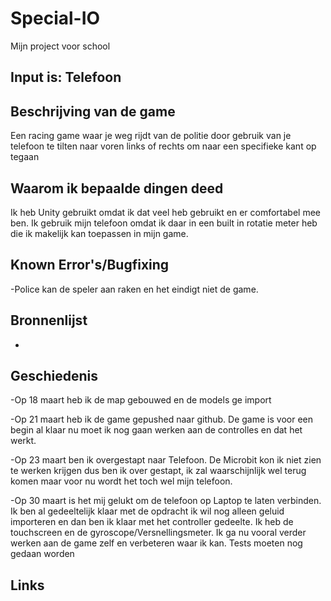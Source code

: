 # Special-IO
Mijn project voor school
## Input is: Telefoon ##


## Beschrijving van de game ##
Een racing game waar je weg rijdt van de politie door gebruik van je telefoon te tilten naar voren links of rechts om naar een specifieke kant op tegaan

## Waarom ik bepaalde dingen deed ##

Ik heb Unity gebruikt omdat ik dat veel heb gebruikt en er comfortabel mee ben. Ik gebruik mijn telefoon omdat ik daar in een built in rotatie meter heb die ik makelijk kan toepassen in mijn game.


## Known Error's/Bugfixing ##

-Police kan de speler aan raken en het eindigt niet de game.

## Bronnenlijst ##
-


## Geschiedenis ##
-Op 18 maart heb ik de map gebouwed en de models ge import

-Op 21 maart heb ik de game gepushed naar github. De game is voor een begin al klaar nu moet ik nog gaan werken aan de controlles en dat het werkt.


-Op 23 maart ben ik overgestapt naar Telefoon. De Microbit kon ik niet zien te werken krijgen dus ben ik over gestapt, ik zal waarschijnlijk wel terug komen maar voor nu wordt het toch wel mijn telefoon.

-Op 30 maart is het mij gelukt om de telefoon op Laptop te laten verbinden. Ik ben al gedeeltelijk klaar met de opdracht ik wil nog alleen geluid importeren en dan ben ik klaar met het controller gedeelte. Ik heb de touchscreen en de gyroscope/Versnellingsmeter. Ik ga nu vooral verder werken aan de game zelf en verbeteren waar ik kan.
Tests moeten nog gedaan worden 

## Links ##



